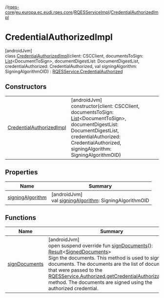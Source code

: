 //[rqes-core](../../../../index.md)/[eu.europa.ec.eudi.rqes.core](../../index.md)/[RQESServiceImpl](../index.md)/[CredentialAuthorizedImpl](index.md)

# CredentialAuthorizedImpl

[androidJvm]\
class [CredentialAuthorizedImpl](index.md)(client: CSCClient, documentsToSign: [List](https://kotlinlang.org/api/latest/jvm/stdlib/kotlin.collections/-list/index.html)&lt;DocumentToSign&gt;, documentDigestList: DocumentDigestList, credentialAuthorized: CredentialAuthorized, val signingAlgorithm: SigningAlgorithmOID) : [RQESService.CredentialAuthorized](../../-r-q-e-s-service/-credential-authorized/index.md)

## Constructors

| | |
|---|---|
| [CredentialAuthorizedImpl](-credential-authorized-impl.md) | [androidJvm]<br>constructor(client: CSCClient, documentsToSign: [List](https://kotlinlang.org/api/latest/jvm/stdlib/kotlin.collections/-list/index.html)&lt;DocumentToSign&gt;, documentDigestList: DocumentDigestList, credentialAuthorized: CredentialAuthorized, signingAlgorithm: SigningAlgorithmOID) |

## Properties

| Name | Summary |
|---|---|
| [signingAlgorithm](signing-algorithm.md) | [androidJvm]<br>val [signingAlgorithm](signing-algorithm.md): SigningAlgorithmOID |

## Functions

| Name | Summary |
|---|---|
| [signDocuments](sign-documents.md) | [androidJvm]<br>open suspend override fun [signDocuments](sign-documents.md)(): [Result](https://kotlinlang.org/api/latest/jvm/stdlib/kotlin/-result/index.html)&lt;[SignedDocuments](../../-signed-documents/index.md)&gt;<br>Sign the documents. This method is used to sign the documents. The documents are the list of documents that were passed to the [RQESService.Authorized.getCredentialAuthorizationUrl](../../-r-q-e-s-service/-authorized/get-credential-authorization-url.md) method. The documents are signed using the authorized credential. |
